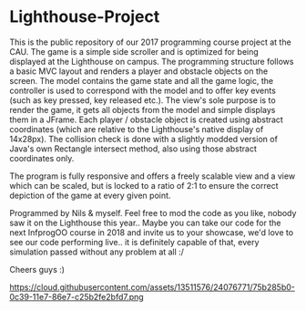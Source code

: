 # Lighthouse-Project

This is the public repository of our 2017 programming course project at the CAU.
The game is a simple side scroller and is optimized for being displayed at the Lighthouse on campus.
The programming structure follows a basic MVC layout and renders a player and obstacle objects on the screen.
The model contains the game state and all the game logic, the controller is used to correspond with the model and to 
offer key events (such as key pressed, key released etc.). The view's sole purpose is to render the game, it gets all
objects from the model and simple displays them in a JFrame.
Each player / obstacle object is created using abstract coordinates (which are relative to the Lighthouse's 
native display of 14x28px). The collision check is done with a slightly modded version of Java's own Rectangle 
intersect method, also using those abstract coordinates only. 

The program is fully responsive and offers a freely scalable view and a view which can be scaled, but is locked
to a ratio of 2:1 to ensure the correct depiction of the game at every given point.

Programmed by Nils & myself.
Feel free to mod the code as you like, nobody saw it on the Lighthouse this year..
Maybe you can take our code for the next InfprogOO course in 2018 and invite us to your showcase,
we'd love to see our code performing live.. it is definitely capable of that, every simulation
passed without any problem at all :/

Cheers guys :)

https://cloud.githubusercontent.com/assets/13511576/24076771/75b285b0-0c39-11e7-86e7-c25b2fe2bfd7.png

